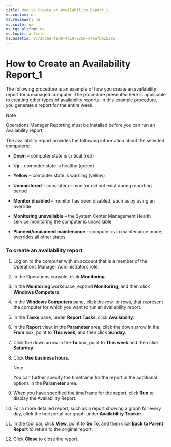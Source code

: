```yaml
---
title: How to Create an Availability Report_1
ms.custom: na
ms.reviewer: na
ms.suite: na
ms.tgt_pltfrm: na
ms.topic: article
ms.assetid: 9c72dcee-f8d9-4b19-825e-c41efba253e0
---
```

# How to Create an Availability Report_1
The following procedure is an example of how you create an availability report for a managed computer. The procedure presented here is applicable to creating other types of availability reports. In this example procedure, you generate a report for the entire week.

> [!NOTE]
> Operations Manager Reporting must be installed before you can run an Availability report.

The availability report provides the following information about the selected computers:

-   **Down** – computer state is critical \(red\)

-   **Up** – computer state is healthy \(green\)

-   **Yellow** – computer state is warning \(yellow\)

-   **Unmonitored** – computer or monitor did not exist during reporting period

-   **Monitor disabled** – monitor has been disabled, such as by using an override

-   **Monitoring unavailable** – the System Center Management Health service monitoring the computer is unavailable

-   **Planned\/unplanned maintenance** – computer is in maintenance mode; overrides all other states

### To create an availability report

1.  Log on to the computer with an account that is a member of the Operations Manager Administrators role.

2.  In the Operations console, click **Monitoring**.

3.  In the **Monitoring** workspace, expand **Monitoring**, and then click **Windows Computers**.

4.  In the **Windows Computers** pane, click the row, or rows, that represent the computer for which you want to run an availability report.

5.  In the **Tasks** pane, under **Report Tasks**, click **Availability**.

6.  In the **Report** view, in the **Parameter** area, click the down arrow in the **From** box, point to **This week**, and then click **Sunday**.

7.  Click the down arrow in the **To** box, point to **This week** and then click **Saturday**.

8.  Click **Use business hours**.

    > [!NOTE]
    > You can further specify the timeframe for the report in the additional options in the **Parameter** area.

9. When you have specified the timeframe for the report, click **Run** to display the Availability Report.

10. For a more detailed report, such as a report showing a graph for every day, click the horizontal bar graph under **Availability Tracker**.

11. In the tool bar, click **View**, point to **Go To**, and then click **Back to Parent Report** to return to the original report.

12. Click **Close** to close the report.


